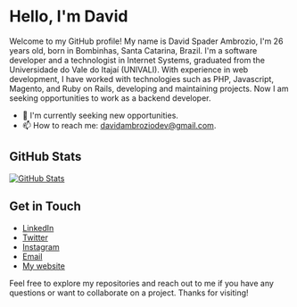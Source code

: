 # Hello, I'm David

Welcome to my GitHub profile! My name is David Spader Ambrozio, I'm 26 years old, born in Bombinhas, Santa Catarina, Brazil. I'm a software developer and a technologist in Internet Systems, graduated from the Universidade do Vale do Itajaí (UNIVALI).
With experience in web development, I have worked with technologies such as PHP, Javascript, Magento, and Ruby on Rails, developing and maintaining projects. Now I am seeking opportunities to work as a backend developer.

- 🔭 I'm currently seeking new opportunities.
- 📫 How to reach me: [davidambroziodev@gmail.com](mailto:davidambroziodev@gmail.com).

## GitHub Stats

[![GitHub Stats](https://github-readme-stats.vercel.app/api?username=davidambz&show_icons=true&theme=tokyonight)](https://github.com/davidspader)

## Get in Touch

- [LinkedIn](https://www.linkedin.com/in/david-spader-ambrozio-2b4139124/)
- [Twitter](https://twitter.com/xsplsh)
- [Instagram](https://www.instagram.com/davidambz)
- [Email](mailto:davidambroziodev@gmail.com)
- [My website](https://davidspader.github.io/)

Feel free to explore my repositories and reach out to me if you have any questions or want to collaborate on a project. Thanks for visiting!
